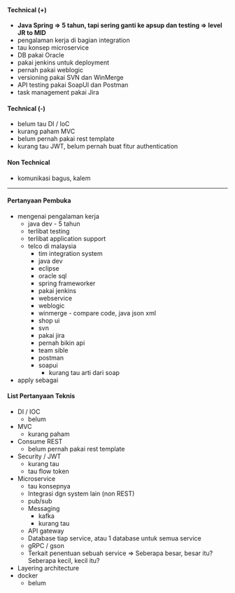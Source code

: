 #### Technical (+) 

- **Java Spring => 5 tahun, tapi sering ganti ke apsup dan testing => level JR to MID**
- pengalaman kerja di bagian integration
- tau konsep microservice
- DB pakai Oracle
- pakai jenkins untuk deployment
- pernah pakai weblogic
- versioning pakai SVN dan WinMerge
- API testing pakai SoapUI dan Postman
- task management pakai Jira

#### Technical (-)  

- belum tau DI / IoC
- kurang paham MVC
- belum pernah pakai rest template
- kurang tau JWT, belum pernah buat fitur authentication

#### Non Technical  

- komunikasi bagus, kalem

---

#### Pertanyaan Pembuka

- mengenai pengalaman kerja  
	- java dev - 5 tahun
	- terlibat testing
	- terlibat application support
	- telco di malaysia
		- tim integration system
		- java dev
		- eclipse
		- oracle sql
		- spring frameworker
		- pakai jenkins
		- webservice
		- weblogic
		- winmerge - compare code, java json xml
		- shop ui
		- svn
		- pakai jira
		- pernah bikin api
		- team sible
		- postman
		- soapui
			- kurang tau arti dari soap
- apply sebagai


#### List Pertanyaan Teknis

- DI / IOC
	- belum
- MVC
	- kurang paham
- Consume REST
	- belum pernah pakai rest template
- Security / JWT
	- kurang tau
	- tau flow token
- Microservice
	- tau konsepnya
	- Integrasi dgn system lain (non REST)
	- pub/sub
	- Messaging
		- kafka
		- kurang tau
	- API gateway
	- Database tiap service, atau 1 database untuk semua service
	- gRPC / gson
	- Terkait penentuan sebuah service => Seberapa besar, besar itu? Seberapa kecil, kecil itu?
- Layering architecture
- docker
	- belum